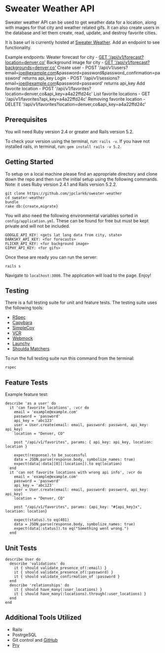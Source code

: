 # Sweater Weather API

Sweater weather API can be used to get weather data for a location, along with images for that city and weather related gifs. It can also create users in the database and let them create, read, update, and destroy favorite cities.

It is base url is currently hosted at [Sweater Weather](https://sweater-weather-1810.herokuapp.com). Add an endpoint to see functionality.

Example endpoints:
Weater forecast for city - [GET '/api/v1/forecast?location=denver,co'](https://sweater-weather-1810.herokuapp.com/api/v1/forecast?location=denver,co)
Background image for city - [GET '/api/v1/forecast?backgrounds=denver,co'](https://sweater-weather-1810.herokuapp.com/api/v1/forecast?backgrounds=denver,co)
Create user - POST '/api/v1/users?email=joe@example.com&password=password&password_confirmation=password' returns api_key
Login - POST '/api/v1/sessions?email=joe@example.com&password=password' returns api_key
Add favorite location - POST '/api/v1/favorites?location=denver,co&api_key=a4a22ffd24c'
List favorite locations - GET '/api/v1/favorites?api_key=a4a22ffd24c'
Removing favorite location - DELETE '/api/v1/favorites?location=denver,co&api_key=a4a22ffd24c'

## Prerequisites

You will need Ruby version 2.4 or greater and Rails version 5.2.

To check your version using the terminal, run: `rails -v`.
If you have not installed rails, in terminal, run: `gem install rails -v 5.2`.

## Getting Started

To setup on a local machine please find an appropriate directory and clone down the repo and then run the initial setup using the following commands. Note: it uses Ruby version 2.4.1 and Rails version 5.2.2.


```
git clone https://github.com/jpclark6/sweater-weather
cd sweater-weather
bundle
rake db:{create,migrate}
```

You will also need the following environmental variables sorted in `config/application.yml`. These can be found for free but must be kept private and will not be included.

```
GOOGLE_API_KEY: <gets lat long data from city, state>
DARKSKY_API_KEY: <for forecasts>
FLICKR_API_KEY: <for background image>
GIPHY_API_KEY: <for gifs>
```
Once these are ready you can run the server:
```
rails s
```
Navigate to `localhost:3000`. The application will load to the page. Enjoy!

## Testing

There is a full testing suite for unit and feature tests. The testing suite uses the following tools: 

* [RSpec](https://github.com/rspec/rspec-rails)
* [Capybara](https://github.com/teamcapybara/capybara)
* [SimpleCov](https://github.com/colszowka/simplecov)
* [VCR](https://github.com/vcr/vcr)
* [Webmock](https://github.com/bblimke/webmock)
* [Launchy](https://github.com/copiousfreetime/launchy)
* [Shoulda Matchers](https://github.com/thoughtbot/shoulda-matchers)

To run the full testing suite run this command from the terminal:
```
rspec
```

## Feature Tests

Example feature test:

```
describe 'as a user' do
  it 'can favorite locations', :vcr do
    email = 'example@example.com'
    password = 'password'
    api_key = 'abc123'
    user = User.create(email: email, password: password, api_key: api_key)
    location = "Denver, CO"

    post "/api/v1/favorites", params: { api_key: api_key, location: location }

    expect(response).to be_successful
    data = JSON.parse(response.body, symbolize_names: true)
    expect(data[:data][0][:location]).to eq(location)
  end
  it 'can not favorite locations with wrong api info', :vcr do
    email = 'example@example.com'
    password = 'password'
    api_key = 'abc123'
    user = User.create(email: email, password: password, api_key: api_key)
    location = "Denver, CO"

    post "/api/v1/favorites", params: {api_key: "#{api_key}x", location: location}

    expect(status).to eq(401)
    data = JSON.parse(response.body, symbolize_names: true)
    expect(data[:status]).to eq("Something went wrong.")
  end
```

## Unit Tests

```
describe User do
  describe 'validations' do
    it { should validate_presence_of(:email) }
    it { should validate_presence_of(:password) }
    it { should validate_confirmation_of :password }
  end
  describe 'relationships' do
    it { should have_many(:user_locations) }
    it { should have_many(:locations).through(:user_locations) }
  end
end
```

## Additional Tools Utilized

* Rails
* PostrgeSQL
* Git control and [GitHub](github.com)
* [Pry](https://github.com/pry/pry)
